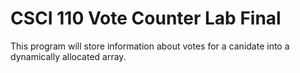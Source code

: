 # CSCI 110 Vote Counter Lab Final
 This program will store information about votes for a canidate into a dynamically allocated array.
